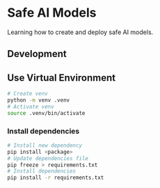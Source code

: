 # Safe AI Models

Learning how to create and deploy safe AI models.

## Development

## Use Virtual Environment
```bash
# Create venv
python -m venv .venv
# Activate venv
source .venv/bin/activate
```

### Install dependencies
```bash
# Install new dependency
pip install <package>
# Update dependencies file
pip freeze > requirements.txt
# Install dependencies
pip install -r requirements.txt
```